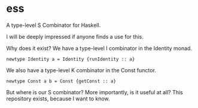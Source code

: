# ess
A type-level S Combinator for Haskell. 

I will be deeply impressed if anyone finds a use for this.

Why does it exist? We have a type-level I combinator in the Identity monad.

```newtype Identity a = Identity {runIdentity :: a}```

We also have a type-level K combinator in the Const functor.

```newtype Const a b = Const {getConst :: a}```

But where is our S combinator? More importantly, is it useful at all? This
repository exists, because I want to know. 